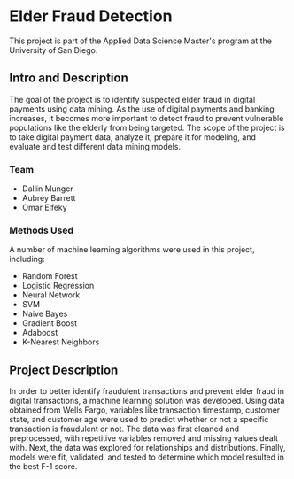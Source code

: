 # Elder Fraud Detection

This project is part of the Applied Data Science Master's program at the University of San Diego.

## Intro and Description

The goal of the project is to identify suspected elder fraud in digital payments using data mining. As the use of digital payments and banking increases, it becomes more important to detect fraud to prevent vulnerable populations like the elderly from being targeted. The scope of the project is to take digital payment data, analyze it, prepare it for modeling, and evaluate and test different data mining models.

### Team

* Dallin Munger
* Aubrey Barrett
* Omar Elfeky

### Methods Used

A number of machine learning algorithms were used in this project, including:
* Random Forest
* Logistic Regression
* Neural Network
* SVM
* Naive Bayes
* Gradient Boost
* Adaboost
* K-Nearest Neighbors

## Project Description

In order to better identify fraudulent transactions and prevent elder fraud in digital transactions, a machine learning solution was developed. Using data obtained from Wells Fargo, variables like transaction timestamp, customer state, and customer age were used to predict whether or not a specific transaction is fraudulent or not. The data was first cleaned and preprocessed, with repetitive variables removed and missing values dealt with. Next, the data was explored for relationships and distributions. Finally, models were fit, validated, and tested to determine which model resulted in the best F-1 score.
